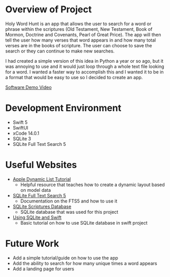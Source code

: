 # Overview of Project

Holy Word Hunt is an app that allows the user to search for a word or phrase within the scriptures (Old Testament, New Testament, Book of Mormon, Doctrine and Covenants, Pearl of Great Price). The app will then tell the user how many verses that word appears in and how many total verses are in the books of scripture. The user can choose to save the search or they can continue to make new searches.

I had created a simple version of this idea in Python a year or so ago, but it was annoying to use and it would just loop through a whole text file looking for a word. I wanted a faster way to accomplish this and I wanted it to be in a format that would be easy to use so I decided to create an app. 

[Software Demo Video](https://youtu.be/wVhWy8cOnCQ)

# Development Environment

* Swift 5
* SwiftUI
* xCode 14.0.1
* SQLite 3
* SQLite Full Text Search 5

# Useful Websites

* [Apple Dynamic List Tutorial](https://developer.apple.com/tutorials/swiftui/building-lists-and-navigation)
    * Helpful resource that teaches how to create a dynamic layout based on model data
* [SQLite Full Text Search 5](https://www.sqlite.org/fts5.html)
    * Documentation on the FTS5 and how to use it
* [SQLite  Scriptures Database](https://scriptures.nephi.org/sqlite)
    * SQLite database that was used for this project 
* [Using SQLite and Swift](https://www.raywenderlich.com/6620276-sqlite-with-swift-tutorial-getting-started)
    * Basic tutorial on how to use SQLite database in swift project

# Future Work

* Add a simple tutorial/guide on how to use the app
* Add the ability to search for how many unique times a word appears
* Add a landing page for users